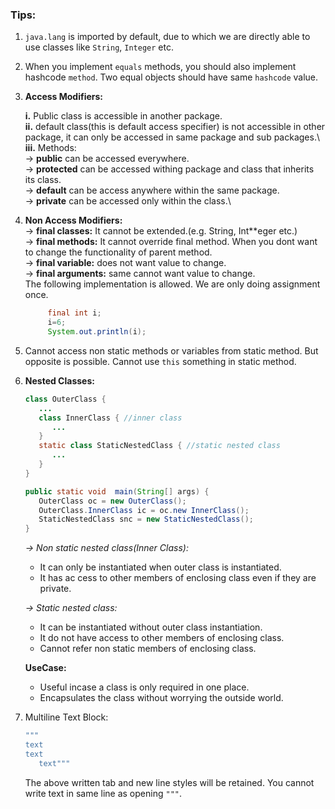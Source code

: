 ### Tips:

1. `java.lang` is imported by default, due to which we are directly able to use classes like `String`, `Integer` etc.
2. When you implement `equals` methods, you should also implement hashcode `method`. Two equal objects should have same `hashcode` value.
3. **Access Modifiers:**
   
   **i.** Public class is accessible in another package.\
   **ii.** default class(this is default access specifier) is  not accessible in other package, it can only be accessed in same package and sub packages.\ 
   **iii.** Methods:\
   -> **public** can be accessed everywhere.\
   -> **protected** can be accessed withing package and class that inherits its class.\
   -> **default** can be access anywhere within the same package.\
   -> **private** can be accessed only within the class.\
4. **Non Access Modifiers:**\
   -> **final classes:** It cannot be extended.(e.g. String, Int**eger etc.)\
   -> **final methods:** It cannot override final method. When you dont want to change the functionality of parent method.\
   -> **final variable:** does not want value to change.\
   -> **final arguments:** same cannot want value to change.\
   The following implementation is allowed. We are only doing assignment once.
   ```java
        final int i;
        i=6;
        System.out.println(i);
   ```
5. Cannot access non static methods or variables from  static method. But opposite is possible. Cannot use `this` something in static method.
6. **Nested Classes:**
   ```java 
   class OuterClass {
      ...
      class InnerClass { //inner class
         ...
      }
      static class StaticNestedClass { //static nested class
         ...
      }
   }

   public static void  main(String[] args) {
      OuterClass oc = new OuterClass();
      OuterClass.InnerClass ic = oc.new InnerClass();
      StaticNestedClass snc = new StaticNestedClass();
   }
   ```
   *-> Non static nested class(Inner Class):*
      * It can only be instantiated when outer class is instantiated.
      * It has ac cess to other members of enclosing class even if they are private.
  
   *-> Static nested class:*
      * It can be instantiated without outer class instantiation.
      * It do not have access to other members of enclosing class.
      * Cannot refer non static members of enclosing class.
  
   **UseCase:**
   * Useful incase a class is only required in one place.
   * Encapsulates the class without worrying the outside world. 

7. Multiline Text Block:
   ```java
   """
   text
   text
      text"""
   ```
   The above written tab and new line styles will be retained. You cannot write text in same line as opening `"""`.